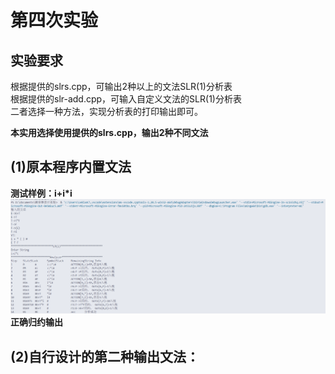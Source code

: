# 第四次实验
## 实验要求
根据提供的slrs.cpp，可输出2种以上的文法SLR(1)分析表  
根据提供的slr-add.cpp，可输入自定义文法的SLR(1)分析表  
二者选择一种方法，实现分析表的打印输出即可。  

**本实用选择使用提供的slrs.cpp，输出2种不同文法**

## (1)原本程序内置文法
**测试样例：i+i*i**
![alt text](image.png)
**正确归约输出**

## (2)自行设计的第二种输出文法：
